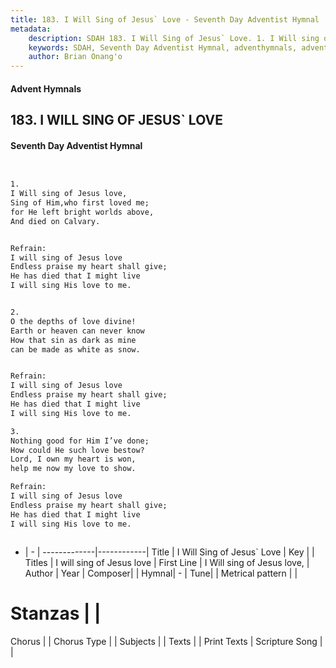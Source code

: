 ```yaml
---
title: 183. I Will Sing of Jesus` Love - Seventh Day Adventist Hymnal
metadata:
    description: SDAH 183. I Will Sing of Jesus` Love. 1. I Will sing of Jesus love, Sing of Him,who first loved me; for He left bright worlds above, And died on Calvary. 
    keywords: SDAH, Seventh Day Adventist Hymnal, adventhymnals, advent hymnals, I Will Sing of Jesus` Love, I Will sing of Jesus love, ,I will sing of Jesus love
    author: Brian Onang'o
---
```


#### Advent Hymnals
## 183. I WILL SING OF JESUS` LOVE
#### Seventh Day Adventist Hymnal

```txt


1.
I Will sing of Jesus love,
Sing of Him,who first loved me;
for He left bright worlds above,
And died on Calvary.


Refrain:
I will sing of Jesus love
Endless praise my heart shall give;
He has died that I might live
I will sing His love to me.


2.
O the depths of love divine!
Earth or heaven can never know
How that sin as dark as mine
can be made as white as snow.


Refrain:
I will sing of Jesus love
Endless praise my heart shall give;
He has died that I might live
I will sing His love to me.

3.
Nothing good for Him I’ve done;
How could He such love bestow?
Lord, I own my heart is won,
help me now my love to show.

Refrain:
I will sing of Jesus love
Endless praise my heart shall give;
He has died that I might live
I will sing His love to me.



```

- |   -  |
-------------|------------|
Title | I Will Sing of Jesus` Love |
Key |  |
Titles | I will sing of Jesus love |
First Line | I Will sing of Jesus love, |
Author | 
Year | 
Composer|  |
Hymnal|  - |
Tune|  |
Metrical pattern | |
# Stanzas |  |
Chorus |  |
Chorus Type |  |
Subjects |  |
Texts |  |
Print Texts | 
Scripture Song |  |
  
